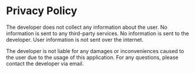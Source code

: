 # Privacy Policy

The developer does not collect any information about the user. No information is sent to any third-party services. No information is sent to the developer. User information is not sent over the internet.

The developer is not liable for any damages or inconveniences caused to the user due to the usage of this application. For any questions, please contact the developer via email.
